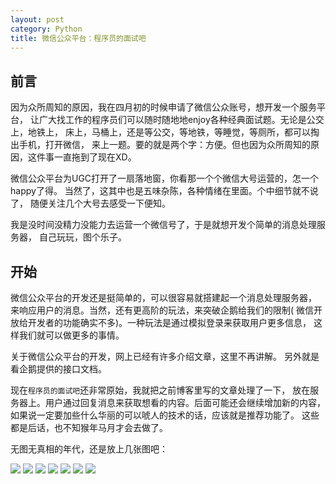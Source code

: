 ```yaml
---
layout: post
category: Python
title: 微信公众平台：程序员的面试吧
---
```


## 前言

因为众所周知的原因，我在四月初的时候申请了微信公众账号，想开发一个服务平台，
让广大找工作的程序员们可以随时随地地enjoy各种经典面试题。无论是公交上，地铁上，
床上，马桶上，还是等公交，等地铁，等睡觉，等厕所，都可以掏出手机，打开微信，
来上一题。要的就是两个字：方便。但也因为众所周知的原因，这件事一直拖到了现在XD。

微信公众平台为UGC打开了一扇落地窗，你看那一个个微信大号运营的，怎一个happy了得。
当然了，这其中也是五味杂陈，各种情绪在里面。个中细节就不说了，
随便关注几个大号去感受一下便知。

我是没时间没精力没能力去运营一个微信号了，于是就想开发个简单的消息处理服务器，
自己玩玩，图个乐子。

## 开始

微信公众平台的开发还是挺简单的，可以很容易就搭建起一个消息处理服务器，
来响应用户的消息。当然，还有更高阶的玩法，来突破企鹅给我们的限制(
微信开放给开发者的功能确实不多)。一种玩法是通过模拟登录来获取用户更多信息，
这样我们就可以做更多的事情。

关于微信公众平台的开发，网上已经有许多介绍文章，这里不再讲解。
另外就是看企鹅提供的接口文档。

现在`程序员的面试吧`还非常原始，我就把之前博客里写的文章处理了一下，
放在服务器上。用户通过回复消息来获取想看的内容。后面可能还会继续增加新的内容，
如果说一定要加些什么华丽的可以唬人的技术的话，应该就是推荐功能了。
这些都是后话，也不知猴年马月才会去做了。

无图无真相的年代，还是放上几张图吧：

<img src="/assets/img/2013/7/18/1.jpg" />

<img src="/assets/img/2013/7/18/2.jpg" />
<img src="/assets/img/2013/7/18/3.jpg" />

<img src="/assets/img/2013/7/18/4.jpg" />
<img src="/assets/img/2013/7/18/5.jpg" />

<img src="/assets/img/2013/7/18/6.jpg" />
<img src="/assets/img/2013/7/18/7.jpg" />


